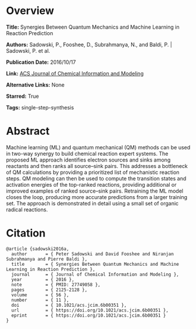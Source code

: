 # Overview
**Title:**
Synergies Between Quantum Mechanics and Machine Learning in Reaction Prediction

**Authors:**
Sadowski, P., Fooshee, D., Subrahmanya, N., and Baldi, P. |
Sadowski, P. et al.

**Publication Date:**
2016/10/17

**Link:**
[ACS Journal of Chemical Information and Modeling](https://pubs.acs.org/doi/full/10.1021/acscentsci.6b00219)

**Alternative Links:**
None

**Starred:**
True

**Tags:**
single-step-synthesis


# Abstract
Machine learning (ML) and quantum mechanical (QM) methods can be used in two-way synergy to build chemical reaction expert systems.
The proposed ML approach identifies electron sources and sinks among reactants and then ranks all source–sink pairs.
This addresses a bottleneck of QM calculations by providing a prioritized list of mechanistic reaction steps.
QM modeling can then be used to compute the transition states and activation energies of the top-ranked reactions, providing additional or improved examples of ranked source–sink pairs.
Retraining the ML model closes the loop, producing more accurate predictions from a larger training set.
The approach is demonstrated in detail using a small set of organic radical reactions.


# Citation
```
@article {sadowski2016a,
  author       = { Peter Sadowski and David Fooshee and Niranjan Subrahmanya and Pierre Baldi },
  title        = { Synergies Between Quantum Mechanics and Machine Learning in Reaction Prediction },
  journal      = { Journal of Chemical Information and Modeling },
  year         = { 2016 },
  note         = { PMID: 27749058 },
  pages        = { 2125-2128 },
  volume       = { 56 },
  number       = { 11 },
  doi          = { 10.1021/acs.jcim.6b00351 },
  url          = { https://doi.org/10.1021/acs.jcim.6b00351 },
  eprint       = { https://doi.org/10.1021/acs.jcim.6b00351 }
}
```
